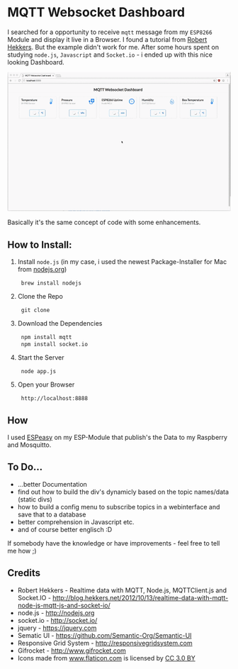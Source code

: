 # MQTT Websocket Dashboard 


I searched for a opportunity to receive `mqtt` message from my `ESP8266` Module and display it live in a Browser. I found a tutorial from [Robert Hekkers](http://blog.hekkers.net/2012/10/13/realtime-data-with-mqtt-node-js-mqtt-js-and-socket-io/). But the example didn't work for me.
After some hours spent on studying `node.js`, `Javascript` and `Socket.io` - i ended up with this nice looking Dashboard.

![Dashboard](Dashboard.gif)

Basically it's the same concept of code with some enhancements.

## How to Install:

1. Install `node.js` (in my case, i used the newest Package-Installer for Mac from [nodejs.org](https://nodejs.org/dist/v6.1.0/))
	
		brew install nodejs


2. Clone the Repo

		git clone

3. Download the Dependencies

		npm install mqtt
		npm install socket.io
		
4. Start the Server

		node app.js
		
5. Open your Browser

		http://localhost:8888


## How

I used [ESPeasy](http://esp8266.nu) on my ESP-Module that publish's the Data to my Raspberry and Mosquitto.


## To Do...

 - ...better Documentation
 - find out how to build the div's dynamicly based on the topic names/data (static divs)
 - how to build a config menu to subscribe topics in a webinterface and save that to a database
 - better comprehension in Javascript etc.
 - and of course better englisch :D

 If somebody have the knowledge or have improvements - feel free to tell me how ;)
	

## Credits

- Robert Hekkers - Realtime data with MQTT, Node.js, MQTTClient.js and Socket.IO - http://blog.hekkers.net/2012/10/13/realtime-data-with-mqtt-node-js-mqtt-js-and-socket-io/
- node.js - http://nodejs.org
- socket.io - http://socket.io/
- jquery - https://jquery.com
- Sematic UI - https://github.com/Semantic-Org/Semantic-UI
- Responsive Grid System  - http://responsivegridsystem.com
- Gifrocket - http://www.gifrocket.com
- <div>Icons made from <a href="http://www.flaticon.com" title="Flaticon">www.flaticon.com</a> is licensed by <a href="http://creativecommons.org/licenses/by/3.0/" title="Creative Commons BY 3.0" target="_blank">CC 3.0 BY</a></div>